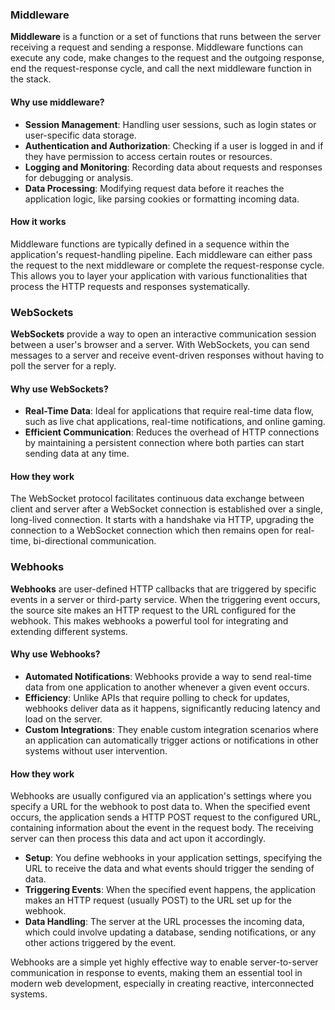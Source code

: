 ### Middleware

**Middleware** is a function or a set of functions that runs between the server receiving a request and sending a response. Middleware functions can execute any code, make changes to the request and the outgoing response, end the request-response cycle, and call the next middleware function in the stack.

#### Why use middleware?

- **Session Management**: Handling user sessions, such as login states or user-specific data storage.
- **Authentication and Authorization**: Checking if a user is logged in and if they have permission to access certain routes or resources.
- **Logging and Monitoring**: Recording data about requests and responses for debugging or analysis.
- **Data Processing**: Modifying request data before it reaches the application logic, like parsing cookies or formatting incoming data.

#### How it works

Middleware functions are typically defined in a sequence within the application's request-handling pipeline. Each middleware can either pass the request to the next middleware or complete the request-response cycle. This allows you to layer your application with various functionalities that process the HTTP requests and responses systematically.

### WebSockets

**WebSockets** provide a way to open an interactive communication session between a user's browser and a server. With WebSockets, you can send messages to a server and receive event-driven responses without having to poll the server for a reply.

#### Why use WebSockets?

- **Real-Time Data**: Ideal for applications that require real-time data flow, such as live chat applications, real-time notifications, and online gaming.
- **Efficient Communication**: Reduces the overhead of HTTP connections by maintaining a persistent connection where both parties can start sending data at any time.

#### How they work

The WebSocket protocol facilitates continuous data exchange between client and server after a WebSocket connection is established over a single, long-lived connection. It starts with a handshake via HTTP, upgrading the connection to a WebSocket connection which then remains open for real-time, bi-directional communication.

### Webhooks

**Webhooks** are user-defined HTTP callbacks that are triggered by specific events in a server or third-party service. When the triggering event occurs, the source site makes an HTTP request to the URL configured for the webhook. This makes webhooks a powerful tool for integrating and extending different systems.

#### Why use Webhooks?

- **Automated Notifications**: Webhooks provide a way to send real-time data from one application to another whenever a given event occurs.
- **Efficiency**: Unlike APIs that require polling to check for updates, webhooks deliver data as it happens, significantly reducing latency and load on the server.
- **Custom Integrations**: They enable custom integration scenarios where an application can automatically trigger actions or notifications in other systems without user intervention.

#### How they work

Webhooks are usually configured via an application's settings where you specify a URL for the webhook to post data to. When the specified event occurs, the application sends a HTTP POST request to the configured URL, containing information about the event in the request body. The receiving server can then process this data and act upon it accordingly.

- **Setup**: You define webhooks in your application settings, specifying the URL to receive the data and what events should trigger the sending of data.
- **Triggering Events**: When the specified event happens, the application makes an HTTP request (usually POST) to the URL set up for the webhook.
- **Data Handling**: The server at the URL processes the incoming data, which could involve updating a database, sending notifications, or any other actions triggered by the event.

Webhooks are a simple yet highly effective way to enable server-to-server communication in response to events, making them an essential tool in modern web development, especially in creating reactive, interconnected systems.